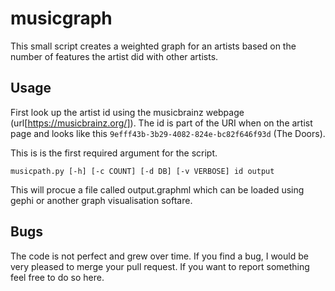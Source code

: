 # musicgraph
This small script creates a weighted graph for an artists based on the number of features the artist did with other artists.

## Usage
First look up the artist id using the musicbrainz webpage (url[https://musicbrainz.org/]).
The id is part of the URI when on the artist page and looks like this `9efff43b-3b29-4082-824e-bc82f646f93d` (The Doors).

This is is the first required argument for the script. 

```
musicpath.py [-h] [-c COUNT] [-d DB] [-v VERBOSE] id output
```

This will procue a file called output.graphml which can be loaded using gephi or another graph visualisation softare.

## Bugs
The code is not perfect and grew over time. If you find a bug, I would be very pleased to merge your pull request.
If you want to report something feel free to do so here.



